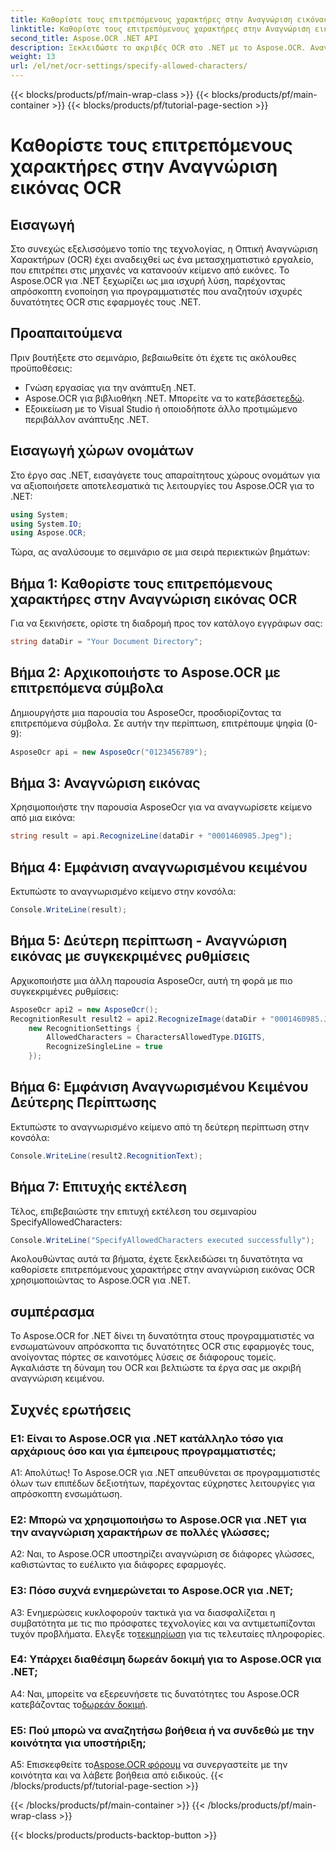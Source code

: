 ```yaml
---
title: Καθορίστε τους επιτρεπόμενους χαρακτήρες στην Αναγνώριση εικόνας OCR
linktitle: Καθορίστε τους επιτρεπόμενους χαρακτήρες στην Αναγνώριση εικόνας OCR
second_title: Aspose.OCR .NET API
description: Ξεκλειδώστε το ακριβές OCR στο .NET με το Aspose.OCR. Αναγνωρίστε κείμενο από εικόνες χωρίς κόπο. Κάντε λήψη τώρα για μια μεταμορφωτική εμπειρία ανάπτυξης.
weight: 13
url: /el/net/ocr-settings/specify-allowed-characters/
---
```


{{< blocks/products/pf/main-wrap-class >}}
{{< blocks/products/pf/main-container >}}
{{< blocks/products/pf/tutorial-page-section >}}

# Καθορίστε τους επιτρεπόμενους χαρακτήρες στην Αναγνώριση εικόνας OCR

## Εισαγωγή

Στο συνεχώς εξελισσόμενο τοπίο της τεχνολογίας, η Οπτική Αναγνώριση Χαρακτήρων (OCR) έχει αναδειχθεί ως ένα μετασχηματιστικό εργαλείο, που επιτρέπει στις μηχανές να κατανοούν κείμενο από εικόνες. Το Aspose.OCR για .NET ξεχωρίζει ως μια ισχυρή λύση, παρέχοντας απρόσκοπτη ενοποίηση για προγραμματιστές που αναζητούν ισχυρές δυνατότητες OCR στις εφαρμογές τους .NET.

## Προαπαιτούμενα

Πριν βουτήξετε στο σεμινάριο, βεβαιωθείτε ότι έχετε τις ακόλουθες προϋποθέσεις:

- Γνώση εργασίας για την ανάπτυξη .NET.
-  Aspose.OCR για βιβλιοθήκη .NET. Μπορείτε να το κατεβάσετε[εδώ](https://releases.aspose.com/ocr/net/).
- Εξοικείωση με το Visual Studio ή οποιοδήποτε άλλο προτιμώμενο περιβάλλον ανάπτυξης .NET.

## Εισαγωγή χώρων ονομάτων

Στο έργο σας .NET, εισαγάγετε τους απαραίτητους χώρους ονομάτων για να αξιοποιήσετε αποτελεσματικά τις λειτουργίες του Aspose.OCR για το .NET:

```csharp
using System;
using System.IO;
using Aspose.OCR;
```

Τώρα, ας αναλύσουμε το σεμινάριο σε μια σειρά περιεκτικών βημάτων:

## Βήμα 1: Καθορίστε τους επιτρεπόμενους χαρακτήρες στην Αναγνώριση εικόνας OCR

Για να ξεκινήσετε, ορίστε τη διαδρομή προς τον κατάλογο εγγράφων σας:

```csharp
string dataDir = "Your Document Directory";
```

## Βήμα 2: Αρχικοποιήστε το Aspose.OCR με επιτρεπόμενα σύμβολα

Δημιουργήστε μια παρουσία του AsposeOcr, προσδιορίζοντας τα επιτρεπόμενα σύμβολα. Σε αυτήν την περίπτωση, επιτρέπουμε ψηφία (0-9):

```csharp
AsposeOcr api = new AsposeOcr("0123456789");
```

## Βήμα 3: Αναγνώριση εικόνας

Χρησιμοποιήστε την παρουσία AsposeOcr για να αναγνωρίσετε κείμενο από μια εικόνα:

```csharp
string result = api.RecognizeLine(dataDir + "0001460985.Jpeg");
```

## Βήμα 4: Εμφάνιση αναγνωρισμένου κειμένου

Εκτυπώστε το αναγνωρισμένο κείμενο στην κονσόλα:

```csharp
Console.WriteLine(result);
```

## Βήμα 5: Δεύτερη περίπτωση - Αναγνώριση εικόνας με συγκεκριμένες ρυθμίσεις

Αρχικοποιήστε μια άλλη παρουσία AsposeOcr, αυτή τη φορά με πιο συγκεκριμένες ρυθμίσεις:

```csharp
AsposeOcr api2 = new AsposeOcr();
RecognitionResult result2 = api2.RecognizeImage(dataDir + "0001460985.Jpeg", 
    new RecognitionSettings { 
        AllowedCharacters = CharactersAllowedType.DIGITS,
        RecognizeSingleLine = true
    });
```

## Βήμα 6: Εμφάνιση Αναγνωρισμένου Κειμένου Δεύτερης Περίπτωσης

Εκτυπώστε το αναγνωρισμένο κείμενο από τη δεύτερη περίπτωση στην κονσόλα:

```csharp
Console.WriteLine(result2.RecognitionText);
```

## Βήμα 7: Επιτυχής εκτέλεση

Τέλος, επιβεβαιώστε την επιτυχή εκτέλεση του σεμιναρίου SpecifyAllowedCharacters:

```csharp
Console.WriteLine("SpecifyAllowedCharacters executed successfully");
```

Ακολουθώντας αυτά τα βήματα, έχετε ξεκλειδώσει τη δυνατότητα να καθορίσετε επιτρεπόμενους χαρακτήρες στην αναγνώριση εικόνας OCR χρησιμοποιώντας το Aspose.OCR για .NET.

## συμπέρασμα

Το Aspose.OCR for .NET δίνει τη δυνατότητα στους προγραμματιστές να ενσωματώνουν απρόσκοπτα τις δυνατότητες OCR στις εφαρμογές τους, ανοίγοντας πόρτες σε καινοτόμες λύσεις σε διάφορους τομείς. Αγκαλιάστε τη δύναμη του OCR και βελτιώστε τα έργα σας με ακριβή αναγνώριση κειμένου.

## Συχνές ερωτήσεις

### Ε1: Είναι το Aspose.OCR για .NET κατάλληλο τόσο για αρχάριους όσο και για έμπειρους προγραμματιστές;

Α1: Απολύτως! Το Aspose.OCR για .NET απευθύνεται σε προγραμματιστές όλων των επιπέδων δεξιοτήτων, παρέχοντας εύχρηστες λειτουργίες για απρόσκοπτη ενσωμάτωση.

### Ε2: Μπορώ να χρησιμοποιήσω το Aspose.OCR για .NET για την αναγνώριση χαρακτήρων σε πολλές γλώσσες;

A2: Ναι, το Aspose.OCR υποστηρίζει αναγνώριση σε διάφορες γλώσσες, καθιστώντας το ευέλικτο για διάφορες εφαρμογές.

### Ε3: Πόσο συχνά ενημερώνεται το Aspose.OCR για .NET;

 A3: Ενημερώσεις κυκλοφορούν τακτικά για να διασφαλίζεται η συμβατότητα με τις πιο πρόσφατες τεχνολογίες και να αντιμετωπίζονται τυχόν προβλήματα. Ελεγξε το[τεκμηρίωση](https://reference.aspose.com/ocr/net/) για τις τελευταίες πληροφορίες.

### Ε4: Υπάρχει διαθέσιμη δωρεάν δοκιμή για το Aspose.OCR για .NET;

 A4: Ναι, μπορείτε να εξερευνήσετε τις δυνατότητες του Aspose.OCR κατεβάζοντας το[δωρεάν δοκιμή](https://releases.aspose.com/).

### Ε5: Πού μπορώ να αναζητήσω βοήθεια ή να συνδεθώ με την κοινότητα για υποστήριξη;

 A5: Επισκεφθείτε το[Aspose.OCR φόρουμ](https://forum.aspose.com/c/ocr/16) να συνεργαστείτε με την κοινότητα και να λάβετε βοήθεια από ειδικούς.
{{< /blocks/products/pf/tutorial-page-section >}}

{{< /blocks/products/pf/main-container >}}
{{< /blocks/products/pf/main-wrap-class >}}

{{< blocks/products/products-backtop-button >}}
